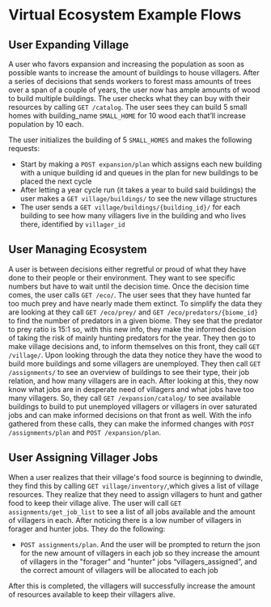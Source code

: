 # Virtual Ecosystem Example Flows

## User Expanding Village

A user who favors expansion and increasing the population as soon as possible wants to increase the amount of buildings to house villagers. 
After a series of decisions that sends workers to forest mass amounts of trees over a span of a couple of years, the user now has ample amounts of wood to build multiple buildings. 
The user checks what they can buy with their resources by calling  `GET /catalog`. The user sees they can build 5 small homes with building_name `SMALL_HOME` for 10 wood each that’ll increase population by 10 each. 

The user initializes the building of 5 `SMALL_HOMES` and makes the following requests:

- Start by making a `POST expansion/plan` which assigns each new building with a unique building id and queues in the plan for new buildings to be placed the next cycle
- After letting a year cycle run (it takes a year to build said buildings) the user makes a `GET village/buildings/` to see the new
village structures
- The user sends a `GET village/buildings/{building_id}/` for each building to see how many villagers live in the building and who lives there, identified by `villager_id `

## User Managing Ecosystem

A user is between decisions either regretful or proud of what they have done to their people or their environment.
They want to see specific numbers but have to wait until the decision time. Once the decision time comes, the user calls `GET /eco/`.
The user sees that they have hunted far too much prey and have nearly made them extinct.
To simplify the data they are looking at they call `GET /eco/prey/` and `GET /eco/predators/{biome_id} `to find the number of predators in a given  biome.
They see that the predator to prey ratio is 15:1 so, with this new info, they make the informed decision of taking the risk of mainly hunting predators for the year.
They then go to make village decisions and, to inform themselves on this front, they call `GET /village/`.
Upon looking through the data they notice they have the wood to build more buildings and some villagers are unemployed.
They then call `GET /assignments/` to see an overview of buildings to see their type, their job relation, and how many villagers are in each.
After looking at this, they now know what jobs are in desperate need of villagers and what jobs have too many villagers.
So, they call `GET /expansion/catalog/` to see available buildings to build to put unemployed villagers or villagers in over saturated jobs and can make informed decisions on that front as well.
With the info gathered from these calls, they can make the informed changes with `POST /assignments/plan` and `POST /expansion/plan`.

## User Assigning Villager Jobs

When a user realizes that their village's food source is beginning to dwindle, they find this by calling `GET village/inventory/`,which gives a list of village resources.
They realize that they need to assign villagers to hunt and gather food to keep their village alive. The user will call `GET assignments/get_job_list` to see a list of all jobs available and the amount of villagers in each.
After noticing there is a low number of villagers in forager and hunter jobs. They do the following:

- `POST assignments/plan`. And the user will be prompted to return the json for the new amount of villagers in each job so they increase the amount of villagers in the "forager" and "hunter" jobs “villagers_assigned”, and the correct amount of villagers will be allocated to each job

After this is completed, the villagers will successfully increase the amount of resources available to keep their villagers alive.
